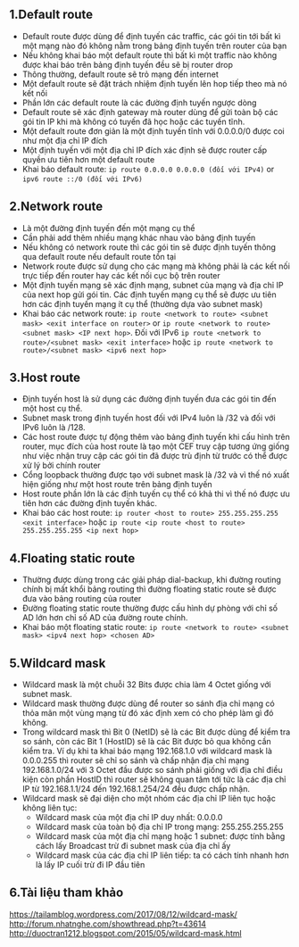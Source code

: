 ## 1.Default route
- Default route được dùng để định tuyến các traffic, các gói tin tới bất kì một mạng nào đó không nằm trong bảng định tuyến trên router của bạn
- Nếu không khai báo một default route thì bất kì một traffic nào không được khai báo trên bảng định tuyến đều sẽ bị router drop
- Thông thường, default route sẽ trỏ mạng đến internet
- Một default route sẽ đặt trách nhiệm định tuyến lên hop tiếp theo mà nó kết nối
- Phần lớn các default route là các đường định tuyến ngược dòng
- Default route sẽ xác định gateway mà router dùng để gửi toàn bộ các gói tin IP khi mà không có tuyến đã học hoặc các tuyến tĩnh.
- Một default route đơn giản là một định tuyến tĩnh với 0.0.0.0/0 được coi như một địa chỉ IP đích
- Một định tuyến với một địa chỉ IP đích xác định sẽ được router cấp quyền ưu tiên hơn một default route
- Khai báo default route: `ip route 0.0.0.0 0.0.0.0 (đối với IPv4)` or `ipv6 route ::/0 (đối với IPv6)`

## 2.Network route
- Là một đường định tuyến đến một mạng cụ thể
- Cần phải add thêm nhiều mạng khác nhau vào bảng định tuyến
- Nếu không có network route thì các gói tin sẽ được định tuyến thông qua default route nếu default route tồn tại
- Network route được sử dụng cho các mạng mà không phải là các kết nối trực tiếp đến router hay các kết nối cục bộ trên router
- Một định tuyến mạng sẽ xác định mạng, subnet của mạng và địa chỉ IP của next hop gửi gói tin. Các định tuyến mạng cụ thể sẽ được ưu tiên hơn các định tuyến mạng ít cụ thể (thường dựa vào subnet mask)
- Khai báo các network route: `ip route <network to route> <subnet mask> <exit interface on router>` or `ip route <network to route> <subnet mask> <IP next hop>`. Đối với IPv6 `ip route <network to route>/<subnet mask> <exit interface>` hoặc `ip route <network to route>/<subnet mask> <ipv6 next hop>`

## 3.Host route
- Định tuyến host là sử dụng các đường định tuyến đưa các gói tin đến một host cụ thể.
- Subnet mask trong định tuyến host đối với IPv4 luôn là /32 và đối với IPv6 luôn là /128.
- Các host route được tự động thêm vào bảng định tuyến khi cấu hình trên router, mục đích của host route là tạo một CEF truy cập tương ứng giống như việc nhận truy cập các gói tin đã được trù định từ trước có thể được xử lý bởi chính router
- Cổng loopback thường được tạo với subnet mask là /32 và vì thế nó xuất hiện giống như một host route trên bảng định tuyến
- Host route phần lớn là các định tuyến cụ thể có khả thi vì thế nó được ưu tiên hơn các đường định tuyến khác.
- Khai báo các host route: `ip router <host to route> 255.255.255.255 <exit interface>` hoặc `ip route <ip route <host to route> 255.255.255.255 <ip next hop>`


## 4.Floating static route
- Thường được dùng trong các giải pháp dial-backup, khi đường routing chính bị mất khổi bảng routing thì đường floating static route sẽ được đưa vào bảng routing của router
- Đường floating static route thường được cấu hình dự phòng với chỉ số AD lớn hơn chỉ số AD của đường route chính.
- Khai báo một floating static route: `ip route <network to route> <subnet mask> <ipv4 next hop> <chosen AD>`

## 5.Wildcard mask
- Wildcard mask là một chuỗi 32 Bits được chia làm 4 Octet giống với subnet mask.
- Wildcard mask thường được dùng để router so sánh địa chỉ mạng có thỏa mãn một vùng mạng từ đó xác định xem có cho phép làm gì đó không.
- Trong wildcard mask thì Bit 0 (NetID) sẽ là các Bit được dùng để kiểm tra so sánh, còn các Bit 1 (HostID) sẽ là các Bit được bỏ qua không cần kiểm tra. Ví dụ khi ta khai báo mạng 192.168.1.0 với wildcard mask là 0.0.0.255 thì router sẽ chỉ so sánh và chấp nhận địa chỉ mạng 192.168.1.0/24 với 3 Octet đầu được so sánh phải giống với địa chỉ điều kiện còn phần HostID thì router sẽ không quan tâm tới tức là các địa chỉ IP từ 192.168.1.1/24 đến 192.168.1.254/24 đều được chấp nhận.
- Wildcard mask sẽ đại diện cho một nhóm các địa chỉ IP liên tục hoặc không liên tục:
	<ul>
	<li>Wildcard mask của một địa chỉ IP duy nhất: 0.0.0.0</li>
	<li>Wildcard mask của toàn bộ địa chỉ IP trong mạng: 255.255.255.255
	<li>Wildcard mask của một địa chỉ mạng hoặc 1 subnet: được tính bằng cách lấy Broadcast trừ đi subnet mask của địa chỉ ấy</li>
	<li>Wildcard mask của các địa chỉ IP liên tiếp: ta có cách tính nhanh hơn là lấy IP cuối trừ đi IP đầu tiên</li>
	</ul>

## 6.Tài liệu tham khảo
https://tailamblog.wordpress.com/2017/08/12/wildcard-mask/
http://forum.nhatnghe.com/showthread.php?t=43614
http://duoctran1212.blogspot.com/2015/05/wildcard-mask.html

